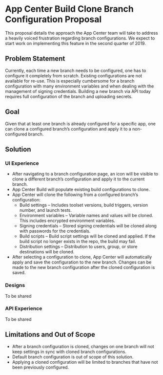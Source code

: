 # App Center Build Clone Branch Configuration Proposal

This proposal details the approach the App Center team will take to address a heavily voiced frustration regarding branch configurations. We expect to start work on implementing this feature in the second quarter of 2019.

## Problem Statement

Currently, each time a new branch needs to be configured, one has to configure it completely from scratch. Existing configurations are not available for re-use. This is especially cumbersome for a branch configuration with many environment variables and when dealing with the management of signing credentials. Building a new branch via API today requires full configuration of the branch and uploading secrets.

## Goal

Given that at least one branch is already configured for a specific app, one can clone a configured branch’s configuration and apply it to a non-configured branch.

## Solution

### UI Experience
* After navigating to a branch configuration page, an icon will be visible to clone a different branch’s configuration and apply it to the current branch.
* App Center Build will populate existing build configurations to clone.
* App Center will clone the following from a configured branch’s configuration:
	* Build settings – Includes toolset versions, build triggers, version number, and launch tests.
	* Environment variables – Variable names and values will be cloned. This includes encrypted environment variables.
	* Signing credentials – Stored signing credentials will be cloned along with passwords for the credentials.
	* Build scripts – Build script settings will be cloned and applied. If the build script no longer exists in the repo, the build may fail.
	* Distribution settings – Distribution to users, group, or store destinations will be cloned.
* After selecting a configuration to clone,  App Center will automatically apply and save the configuration to the new branch. Changes can be made to the new branch configuration after the cloned configuration is saved.

### Designs

To be shared

### API Experience

To be shared

## Limitations and Out of Scope

* After a branch configuration is cloned, changes on one branch will not keep settings in sync with cloned branch configurations.
* Default branch configuration is out of scope of this solution.
* Applying a cloned configuration will be limited to branches that have not been previously configured.